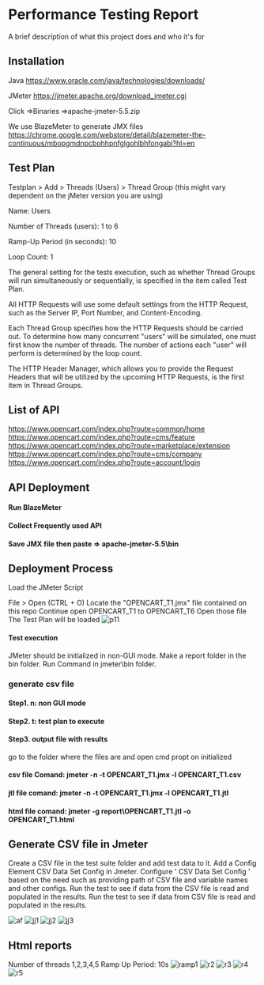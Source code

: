 
# Performance Testing Report

A brief description of what this project does and who it's for


## Installation



Java
https://www.oracle.com/java/technologies/downloads/

JMeter
https://jmeter.apache.org/download_jmeter.cgi

Click =>Binaries
=>apache-jmeter-5.5.zip

We use BlazeMeter to generate JMX files
https://chrome.google.com/webstore/detail/blazemeter-the-continuous/mbopgmdnpcbohhpnfglgohlbhfongabi?hl=en
    
## Test Plan
Testplan > Add > Threads (Users) > Thread Group (this might vary dependent on the jMeter version you are using)

Name: Users

Number of Threads (users): 1 to 6

Ramp-Up Period (in seconds): 10

Loop Count: 1

The general setting for the tests execution, such as whether Thread Groups will run simultaneously or sequentially, is specified in the item called Test Plan.

All HTTP Requests will use some default settings from the HTTP Request, such as the Server IP, Port Number, and Content-Encoding.

Each Thread Group specifies how the HTTP Requests should be carried out. To determine how many concurrent "users" will be simulated, one must first know the number of threads. The number of actions each "user" will perform is determined by the loop count.

The HTTP Header Manager, which allows you to provide the Request Headers that will be utilized by the upcoming HTTP Requests, is the first item in Thread Groups.




## List of API

https://www.opencart.com/index.php?route=common/home
https://www.opencart.com/index.php?route=cms/feature
https://www.opencart.com/index.php?route=marketplace/extension
https://www.opencart.com/index.php?route=cms/company
https://www.opencart.com/index.php?route=account/login
## API Deployment

#### Run BlazeMeter

#### Collect Frequently used API

#### Save JMX file then paste => apache-jmeter-5.5\bin




## Deployment Process
Load the JMeter Script

File > Open (CTRL + O)
Locate the "OPENCART_T1.jmx" file contained on this repo
Continue open OPENCART_T1 to OPENCART_T6
Open those file
The Test Plan will be loaded
![p11](https://user-images.githubusercontent.com/45315685/206380318-ef01e209-0216-41f4-81f9-a85a215d1f40.jpg)

#### Test execution
JMeter should be initialized in non-GUI mode.
Make a report folder in the bin folder.
Run Command in jmeter\bin folder.

### generate csv file
#### Step1. n: non GUI mode
#### Step2. t: test plan to execute
#### Step3. output file with results

go to the folder where the files are and open cmd propt on initialized
#### csv file Comand:  jmeter -n -t  OPENCART_T1.jmx -l OPENCART_T1.csv
#### jtl file comand:  jmeter -n -t  OPENCART_T1.jmx -l OPENCART_T1.jtl
#### html file comand: jmeter -g report\OPENCART_T1.jtl -o OPENCART_T1.html
 
## Generate CSV file in Jmeter

Create a CSV file in the test suite folder and add test data to it.
Add a Config Element CSV Data Set Config in Jmeter.
Configure ' CSV Data Set Config ' based on the need such as providing path of CSV file and variable names and other configs.
Run the test to see if data from the CSV file is read and populated in the results.
Run the test to see if data from CSV file is read and populated in the results.

![af](https://user-images.githubusercontent.com/45315685/206388579-af9b1bcc-503f-43bc-a7b0-36ddc6403c81.PNG)
![jj1](https://user-images.githubusercontent.com/45315685/206388883-e31067fa-b508-4352-92ea-37022e1aaab8.jpg)
![jj2](https://user-images.githubusercontent.com/45315685/206388971-b623c0d8-5fe7-43ba-be70-6479080e331b.jpg)
![jj3](https://user-images.githubusercontent.com/45315685/206389093-05df0ce2-6d30-4df6-b2b8-9c73110877e2.jpg)

## Html reports
Number of threads 1,2,3,4,5
Ramp Up Period: 10s
![ramp1](https://user-images.githubusercontent.com/45315685/206390358-15f57200-4ff2-48c9-9c9a-1c0403641cfc.jpg)
![r2](https://user-images.githubusercontent.com/45315685/206390675-44f138bf-b2be-4e80-a9e7-30853a77974b.jpg)
![r3](https://user-images.githubusercontent.com/45315685/206390726-39224944-f3f3-4c61-aa95-d39b6f69a9cc.jpg)
![r4](https://user-images.githubusercontent.com/45315685/206390789-c47dc56e-42e0-46f2-9f0f-95f1bfd70b70.jpg)
![r5](https://user-images.githubusercontent.com/45315685/206390952-16dbe323-cc92-44ae-a37b-7a84003e1514.jpg)



